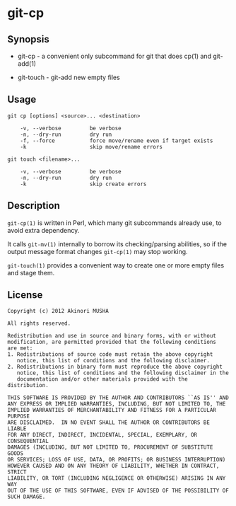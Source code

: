 git-cp
======

Synopsis
--------

* git-cp - a convenient only subcommand for git that does cp(1) and git-add(1)

* git-touch - git-add new empty files

Usage
-----

    git cp [options] <source>... <destination>

        -v, --verbose         be verbose
        -n, --dry-run         dry run
        -f, --force           force move/rename even if target exists
        -k                    skip move/rename errors

    git touch <filename>...

        -v, --verbose         be verbose
        -n, --dry-run         dry run
        -k                    skip create errors

Description
-----------

`git-cp(1)` is written in Perl, which many git subcommands already
use, to avoid extra dependency.

It calls `git-mv(1)` internally to borrow its checking/parsing
abilities, so if the output message format changes `git-cp(1)` may
stop working.

`git-touch(1)` provides a convenient way to create one or more empty
files and stage them.

License
-------

	Copyright (c) 2012 Akinori MUSHA
	
	All rights reserved.
	
	Redistribution and use in source and binary forms, with or without
	modification, are permitted provided that the following conditions
	are met:
	1. Redistributions of source code must retain the above copyright
	   notice, this list of conditions and the following disclaimer.
	2. Redistributions in binary form must reproduce the above copyright
	   notice, this list of conditions and the following disclaimer in the
	   documentation and/or other materials provided with the distribution.
	
	THIS SOFTWARE IS PROVIDED BY THE AUTHOR AND CONTRIBUTORS ``AS IS'' AND
	ANY EXPRESS OR IMPLIED WARRANTIES, INCLUDING, BUT NOT LIMITED TO, THE
	IMPLIED WARRANTIES OF MERCHANTABILITY AND FITNESS FOR A PARTICULAR PURPOSE
	ARE DISCLAIMED.  IN NO EVENT SHALL THE AUTHOR OR CONTRIBUTORS BE LIABLE
	FOR ANY DIRECT, INDIRECT, INCIDENTAL, SPECIAL, EXEMPLARY, OR CONSEQUENTIAL
	DAMAGES (INCLUDING, BUT NOT LIMITED TO, PROCUREMENT OF SUBSTITUTE GOODS
	OR SERVICES; LOSS OF USE, DATA, OR PROFITS; OR BUSINESS INTERRUPTION)
	HOWEVER CAUSED AND ON ANY THEORY OF LIABILITY, WHETHER IN CONTRACT, STRICT
	LIABILITY, OR TORT (INCLUDING NEGLIGENCE OR OTHERWISE) ARISING IN ANY WAY
	OUT OF THE USE OF THIS SOFTWARE, EVEN IF ADVISED OF THE POSSIBILITY OF
	SUCH DAMAGE.
